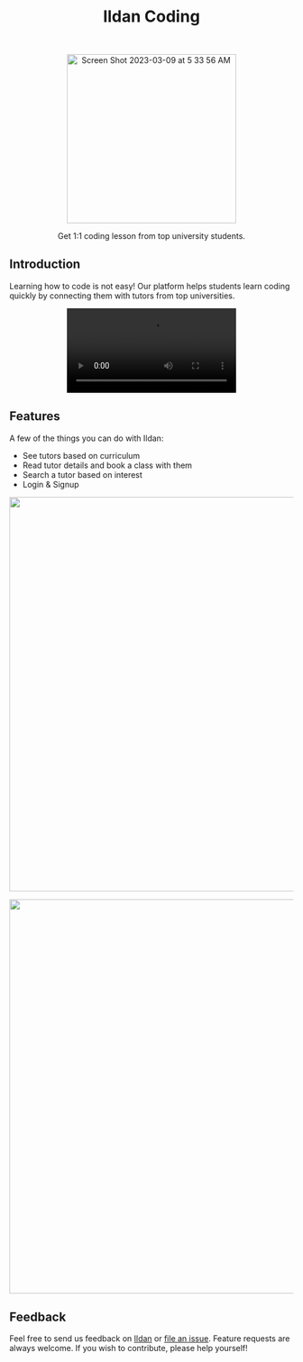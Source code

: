 <h1 align="center"> Ildan Coding </h1> <br>
<p align="center">
  <a href="#">
<img width="300" alt="Screen Shot 2023-03-09 at 5 33 56 AM" src="https://github.com/mslee300/ildan/assets/55467050/c621e6f2-a6e8-4d39-b01d-5f40025287d7">
  </a>
</p>

<p align="center"> 
Get 1:1 coding lesson from top university students. 
</p>

## Introduction

Learning how to code is not easy! Our platform helps students learn coding quickly by connecting them with tutors from top universities.

<div align="center">
  <video src="https://github.com/mslee300/grandma-ai/assets/55467050/2146155d-6451-4daa-969d-f109f95756cc" />
</div>

## Features

A few of the things you can do with Ildan:

* See tutors based on curriculum
* Read tutor details and book a class with them
* Search a tutor based on interest
* Login & Signup

<p align="center">
  <img src = "https://github.com/mslee300/ildan/assets/55467050/49884909-c785-44bd-9a65-dea7e0a3e8a2" width=700> 
</p> 

<p align="center"> 
  <img src = "https://github.com/mslee300/ildan/assets/55467050/3a4f4082-0799-435f-9bbb-8135105bfbaa" width=700> 
</p>

## Feedback

Feel free to send us feedback on [Ildan](mailto:minseok30086@gmail.com) or [file an issue](https://github.com/mslee300/ildan/issues). Feature requests are always welcome. If you wish to contribute, please help yourself!
